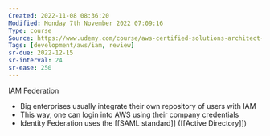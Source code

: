 ```yaml
---
Created: 2022-11-08 08:36:20
Modified: Monday 7th November 2022 07:09:16
Type: course
Source: https://www.udemy.com/course/aws-certified-solutions-architect-associate-saa-c01/?xref=E0Aed11STH4LPUQvCz0GJFABTmM=
Tags: [development/aws/iam, review]
sr-due: 2022-12-15
sr-interval: 24
sr-ease: 250
---
```


IAM Federation

- Big enterprises usually integrate their own repository of users with IAM
- This way, one can login into AWS using their company credentials
- Identity Federation uses the [[SAML standard]] ([[Active Directory]])
